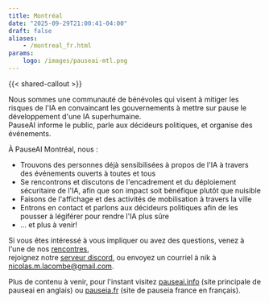 ```yaml
---
title: Montréal
date: "2025-09-29T21:00:41-04:00"
draft: false
aliases:
    - /montreal_fr.html
params:
    logo: /images/pauseai-mtl.png
---
```

{{< shared-callout >}}

Nous sommes une communauté de bénévoles qui visent à mitiger
les risques de l'IA en convaincant les gouvernements à
mettre sur pause le développement d'une IA superhumaine.  
PauseAI informe le public, parle aux décideurs politiques, et organise des événements.

À PauseAI Montréal, nous :

- Trouvons des personnes déjà sensibilisées à propos de l'IA à travers des événements ouverts à toutes et tous
- Se rencontrons et discutons de l'encadrement et du déploiement sécuritaire de l'IA, afin que son impact soit bénéfique plutôt que nuisible
- Faisons de l'affichage et des activités de mobilisation à travers la ville
- Entrons en contact et parlons aux décideurs politiques afin de les pousser à légiférer pour rendre l'IA plus sûre
- ... et plus à venir!

Si vous êtes intéressé à vous impliquer ou avez des questions,
venez à l'une de nos [rencontres](https://luma.com/pauseaimtl),  
rejoignez notre [serveur discord](https://pauseai.ca/mtl/discord),
ou envoyez un courriel à nik à <nicolas.m.lacombe@gmail.com>.

Plus de contenu à venir, pour l'instant visitez
[pauseai.info](https://pauseai.info) (site principale de pauseai en anglais) ou
[pauseia.fr](https://pauseia.fr) (site de pauseia france en français).

